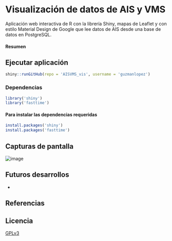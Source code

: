 # Visualización de datos de AIS y VMS

Aplicación web interactiva de R con la librería Shiny, mapas de Leaflet y con estilo Material Design de Google que lee datos de AIS desde una base de datos en PostgreSQL.

#### **Resumen**

## Ejecutar aplicación

```R
shiny::runGitHub(repo = 'AISVMS_vis', username = 'guzmanlopez')
```

### Dependencias

```R
library('shiny')
library('fasttime')
```

#### Para instalar las dependencias requeridas

```R
install.packages('shiny')
install.packages('fasttime')
```

## Capturas de pantalla

![image](https://github.com/guzmanlopez/AISVMS_vis/blob/master/screenshots/mainScreenshot.png)

## Futuros desarrollos

*

## Referencias

## Licencia
[GPLv3](LICENSE.txt)
